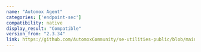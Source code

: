 ```yaml
---
name: "Automox Agent"
categories: ['endpoint-sec']
compatibility: native
display_result: "Compatible"
version_from: "2.3.34"
link: https://github.com/AutomoxCommunity/se-utilities-public/blob/main/Scripts/Install-AXAgentMSI.ps1
---
```

